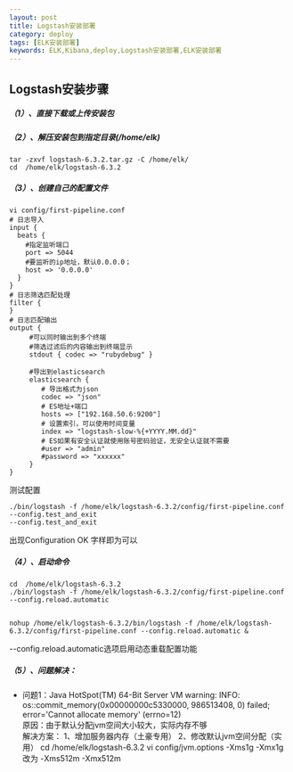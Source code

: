 ```yaml
---
layout: post
title: Logstash安装部署
category: deploy
tags: [ELK安装部署]
keywords: ELK,Kibana,deploy,Logstash安装部署,ELK安装部署
---
```

## Logstash安装步骤

##### （1）、直接下载或上传安装包
##### （2）、解压安装包到指定目录(/home/elk)
```
tar -zxvf logstash-6.3.2.tar.gz -C /home/elk/
cd  /home/elk/logstash-6.3.2
```
##### （3）、创建自己的配置文件
```
vi config/first-pipeline.conf
# 日志导入
input {
  beats {
    #指定监听端口
    port => 5044
    #要监听的ip地址，默认0.0.0.0；
    host => '0.0.0.0'
  }
}
# 日志筛选匹配处理
filter {
}
# 日志匹配输出
output {
     #可以同时输出到多个终端
     #筛选过滤后的内容输出到终端显示
     stdout { codec => "rubydebug" }
    
     #导出到elasticsearch
     elasticsearch {
        # 导出格式为json
        codec => "json"
        # ES地址+端口
        hosts => ["192.168.50.6:9200"]
        # 设置索引，可以使用时间变量
        index => "logstash-slow-%{+YYYY.MM.dd}"
        # ES如果有安全认证就使用账号密码验证，无安全认证就不需要
        #user => "admin"
        #password => "xxxxxx"
     }   
}
```
测试配置
```
./bin/logstash -f /home/elk/logstash-6.3.2/config/first-pipeline.conf --config.test_and_exit 
--config.test_and_exit 
```
出现Configuration OK 字样即为可以

##### （4）、启动命令
```
cd  /home/elk/logstash-6.3.2
./bin/logstash -f /home/elk/logstash-6.3.2/config/first-pipeline.conf --config.reload.automatic


nohup /home/elk/logstash-6.3.2/bin/logstash -f /home/elk/logstash-6.3.2/config/first-pipeline.conf --config.reload.automatic &
```
--config.reload.automatic选项启用动态重载配置功能


##### （5）、问题解决：
- 问题1：Java HotSpot(TM) 64-Bit Server VM warning: INFO: os::commit_memory(0x00000000c5330000, 986513408, 0) failed; error='Cannot allocate memory' (errno=12)  
原因：由于默认分配jvm空间大小较大，实际内存不够  
解决方案：
1、增加服务器内存（土豪专用）
2、修改默认jvm空间分配（实用）
cd  /home/elk/logstash-6.3.2
vi config/jvm.options 
-Xms1g
-Xmx1g
改为
-Xms512m
-Xmx512m

